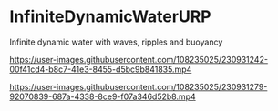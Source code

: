 # InfiniteDynamicWaterURP
Infinite dynamic water with waves, ripples and buoyancy


https://user-images.githubusercontent.com/108235025/230931242-00f41cd4-b8c7-41e3-8455-d5bc9b841835.mp4




https://user-images.githubusercontent.com/108235025/230931279-92070839-687a-4338-8ce9-f07a346d52b8.mp4

